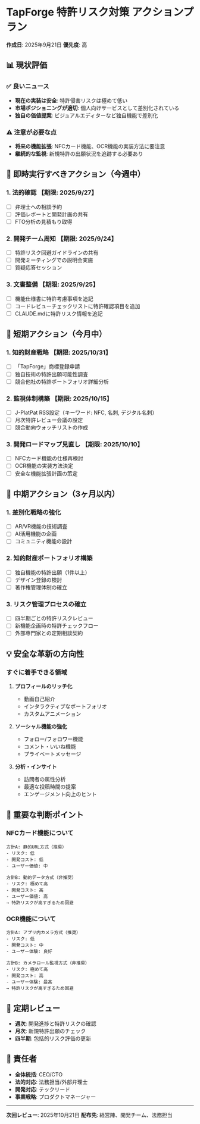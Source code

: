 # TapForge 特許リスク対策 アクションプラン

**作成日**: 2025年9月21日
**優先度**: 高

## 📊 現状評価

### ✅ 良いニュース
- **現在の実装は安全**: 特許侵害リスクは極めて低い
- **市場ポジショニングが適切**: 個人向けサービスとして差別化されている
- **独自の価値提案**: ビジュアルエディターなど独自機能で差別化

### ⚠️ 注意が必要な点
- **将来の機能拡張**: NFCカード機能、OCR機能の実装方法に要注意
- **継続的な監視**: 新規特許の出願状況を追跡する必要あり

## 🎯 即時実行すべきアクション（今週中）

### 1. 法的確認 【期限: 2025/9/27】
- [ ] 弁理士への相談予約
- [ ] 評価レポートと開発計画の共有
- [ ] FTO分析の見積もり取得

### 2. 開発チーム周知 【期限: 2025/9/24】
- [ ] 特許リスク回避ガイドラインの共有
- [ ] 開発ミーティングでの説明会実施
- [ ] 質疑応答セッション

### 3. 文書整備 【期限: 2025/9/25】
- [ ] 機能仕様書に特許考慮事項を追記
- [ ] コードレビューチェックリストに特許確認項目を追加
- [ ] CLAUDE.mdに特許リスク情報を追記

## 📅 短期アクション（今月中）

### 1. 知的財産戦略 【期限: 2025/10/31】
- [ ] 「TapForge」商標登録申請
- [ ] 独自技術の特許出願可能性調査
- [ ] 競合他社の特許ポートフォリオ詳細分析

### 2. 監視体制構築 【期限: 2025/10/15】
- [ ] J-PlatPat RSS設定（キーワード: NFC, 名刺, デジタル名刺）
- [ ] 月次特許レビュー会議の設定
- [ ] 競合動向ウォッチリストの作成

### 3. 開発ロードマップ見直し 【期限: 2025/10/10】
- [ ] NFCカード機能の仕様再検討
- [ ] OCR機能の実装方法決定
- [ ] 安全な機能拡張計画の策定

## 🚀 中期アクション（3ヶ月以内）

### 1. 差別化戦略の強化
- [ ] AR/VR機能の技術調査
- [ ] AI活用機能の企画
- [ ] コミュニティ機能の設計

### 2. 知的財産ポートフォリオ構築
- [ ] 独自機能の特許出願（1件以上）
- [ ] デザイン登録の検討
- [ ] 著作権管理体制の確立

### 3. リスク管理プロセスの確立
- [ ] 四半期ごとの特許リスクレビュー
- [ ] 新機能企画時の特許チェックフロー
- [ ] 外部専門家との定期相談契約

## 💡 安全な革新の方向性

### すぐに着手できる領域
1. **プロフィールのリッチ化**
   - 動画自己紹介
   - インタラクティブなポートフォリオ
   - カスタムアニメーション

2. **ソーシャル機能の強化**
   - フォロー/フォロワー機能
   - コメント・いいね機能
   - プライベートメッセージ

3. **分析・インサイト**
   - 訪問者の属性分析
   - 最適な投稿時間の提案
   - エンゲージメント向上のヒント

## 📝 重要な判断ポイント

### NFCカード機能について
```
方針A: 静的URL方式（推奨）
- リスク: 低
- 開発コスト: 低
- ユーザー価値: 中

方針B: 動的データ方式（非推奨）
- リスク: 極めて高
- 開発コスト: 高
- ユーザー価値: 高
→ 特許リスクが高すぎるため回避
```

### OCR機能について
```
方針A: アプリ内カメラ方式（推奨）
- リスク: 低
- 開発コスト: 中
- ユーザー体験: 良好

方針B: カメラロール監視方式（非推奨）
- リスク: 極めて高
- 開発コスト: 高
- ユーザー体験: 最高
→ 特許リスクが高すぎるため回避
```

## 🔔 定期レビュー

- **週次**: 開発進捗と特許リスクの確認
- **月次**: 新規特許出願のチェック
- **四半期**: 包括的リスク評価の更新

## 👥 責任者

- **全体統括**: CEO/CTO
- **法的対応**: 法務担当/外部弁理士
- **開発対応**: テックリード
- **事業戦略**: プロダクトマネージャー

---

**次回レビュー**: 2025年10月21日
**配布先**: 経営陣、開発チーム、法務担当